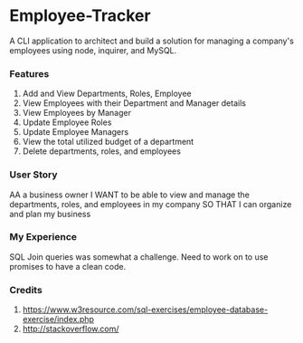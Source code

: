# Employee-Tracker

A CLI application to architect and build a solution for managing a company's employees using node, inquirer, and MySQL.

### Features

1. Add and View Departments, Roles, Employee
2. View Employees with their Department and Manager details
3. View Employees by Manager
4. Update Employee Roles
5. Update Employee Managers
6. View the total utilized budget of a department
7. Delete departments, roles, and employees

### User Story

AA a business owner
I WANT to be able to view and manage the departments, roles, and employees in my company
SO THAT I can organize and plan my business

### My Experience

SQL Join queries was somewhat a challenge. Need to work on to use promises to have a clean code. 

### Credits

1. https://www.w3resource.com/sql-exercises/employee-database-exercise/index.php
2. http://stackoverflow.com/
